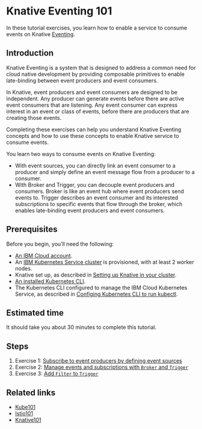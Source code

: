 # Knative Eventing 101

In these tutorial exercises, you learn how to enable a service to consume events on Knative [Eventing](https://knative.dev/docs/eventing/).

## Introduction

Knative Eventing is a system that is designed to address a common need for cloud native development by providing composable primitives to enable late-binding between event producers and event consumers.

In Knative, event producers and event consumers are designed to be independent. Any producer can generate events before there are active event consumers that are listening. Any event consumer can express interest in an event or class of events, before there are producers that are creating those events.

Completing these exercises can help you understand Knative Eventing concepts and how to use these concepts to enable Knative service to consume events.

You learn two ways to consume events on Knative Eventing:
- With event sources, you can directly link an event consumer to a producer and simply define an event message flow from a producer to a consumer. 
- With Broker and Trigger, you can decouple event producers and consumers. Broker is like an event hub where event producers send events to. Trigger describes an event consumer and its interested subscriptions to specific events that flow through the broker, which enables late-binding event producers and event consumers.

## Prerequisites

Before you begin, you’ll need the following:

- [An IBM Cloud account](https://cloud.ibm.com/registration).
- An [IBM Kubernetes Service cluster](https://cloud.ibm.com/kubernetes/overview) is provisioned, with at least 2 worker nodes.
- Knative set up, as described in [Setting up Knative in your cluster](https://cloud.ibm.com/docs/containers?topic=containers-serverless-apps-knative#knative-setup).
- [An installed Kubernetes CLI](https://kubernetes.io/docs/tasks/tools/install-kubectl/).
- The Kubernetes CLI configured to manage the IBM Cloud Kubernetes Service, as described in [Configing Kubernetes CLI to run kubectl](https://cloud.ibm.com/docs/containers?topic=containers-cs_cli_install#cs_cli_configure).

## Estimated time

It should take you about 30 minutes to complete this tutorial.

## Steps

1. Exercise 1: [Subscribe to event producers by defining event sources](./step1)
2. Exercise 2: [Manage events and subscriptions with `Broker` and `Trigger`](./step2)
3. Exercise 3: [Add `Filter` to `Trigger`](./step3)

## Related links

- [Kube101](https://github.com/IBM/kube101/tree/master/workshop)
- [Istio101](https://github.com/IBM/istio101/tree/master/workshop)
- [Knative101](https://github.com/IBM/knative101/tree/master/workshop)